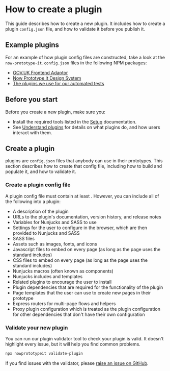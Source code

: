 # How to create a plugin

This guide describes how to create a new plugin. It includes how to create a plugin `config.json` file, and how to validate it before you publish it.

## Example plugins

For an example of how plugin config files are constructed, take a look at the `now-prototype-it.config.json` files in the following NPM packages:

- [GOV.UK Frontend Adaptor](https://github.com/nowprototypeit/adaptors/tree/main/govuk-frontend-adaptor)
- [Now Prototype It Design System](https://github.com/nowprototypeit/design-system)
- [The plugins we use for our automated tests](https://github.com/nowprototypeit/nowprototypeit/tree/main/features/fixtures/plugins)

## Before you start

Before you create a new plugin, make sure you:

* Install the required tools listed in the [Setup](/setup) documentation.
* See [Understand plugins](/variants/understand-plugins) for details on what plugins do, and how users interact with them.
<!--anything else?-->

## Create a plugin

plugins are `config.json` files that anybody can use in their prototypes. This section describes how to create that config file, including how to build and populate it, and how to validate it. 

### Create a plugin config file

A plugin config file must contain at least <!--anything?-->. However, you can include all of the following into a plugin:

- A description of the plugin
- URLs to the plugin's documentation, version history, and release notes
- Variables for Nunjucks and SASS to use
- Settings for the user to configure in the browser, which are then provided to Nunjucks and SASS
- SASS files
- Assets such as images, fonts, and icons
- Javascript files to embed on every page (as long as the page uses the standard includes)
- CSS files to embed on every page (as long as the page uses the standard includes)
- Nunjucks macros (often known as components)
- Nunjucks includes and templates
- Related plugins to encourage the user to install
- Plugin dependencies that are required for the functionality of the plugin
- Page templates that the user can use to create new pages in their prototype
- Express routers for multi-page flows and helpers
- Proxy plugin configuration which is treated as the plugin configuration for other dependencies that don't have their own configuration
<!--Are there APIs associated with these that the user needs to know about?-->

### Validate your new plugin

You can run our plugin validator tool to check your plugin is valid.  It doesn't highlight every issue, but it will help you find common problems.

```bash
npx nowprototypeit validate-plugin
```

If you find issues with the validator, please [raise an issue on GitHub](https://github.com/nowprototypeit/nowprototypeit/issues).